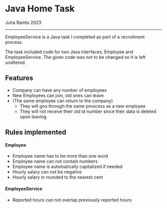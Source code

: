 Java Home Task
===
Juha Rainto 2023
___

EmployeeService is a Java task I completed as part of a recruitment process.

The task included code for two Java interfaces, Employee and EmployeeService. The given code was not to be changed so it is left unaltered.


## Features
- Company can have any number of employees
- New Employees can join, old ones can leave
- (The same employee can return to the company)
    - They will goo through the same proocess as a new employee
    - They will not receive their old id number since their data is deleted upon leaving

## Rules implemented
#### Employee
- Employee name has to be more than one word
- Employee name can not contain numbers
- Employee name is automatically capitalized if needed
- Hourly salary can not be negative
- Hourly salary in rounded to the nearest cent

#### EmployeeService
- Reported hours can not overlap previously reported hours

